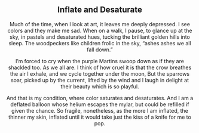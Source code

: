 <div align="center">

## Inflate and Desaturate

Much of the time, when I look at art, it leaves me deeply depressed. 
I see colors and they make me sad. When on a walk, I pause,
to glance up at the sky, in pastels and desaturated hues, tucking
the brilliant golden hills into sleep. The woodpeckers like
children frolic in the sky, “ashes ashes we all fall down.”

I’m forced to cry when the purple Martins swoop down as if they are
shackled too. As we all are. I think of how cruel it is that the
crow breathes the air I exhale, and we cycle together under the moon, 
But the sparrows soar, picked up by the current, lifted by the wind
and I laugh in delight at their beauty which is so playful.

And that is my condition, where color saturates and desaturates. 
And I am a deflated balloon whose helium escapes the mylar,
but could be refilled if given the chance. So fragile, nonetheless,
as the more I am inflated, the thinner my skin, inflated until
it would take just the kiss of a knife for me to pop.
